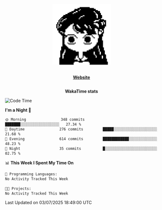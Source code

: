 ##

<p align="center">
  <img src="./person.gif" />
</p>

##

<div align="center">
  <p>
    <strong>
    <a href='https://domm.me'>Website</a>
    </strong>
  </p>
</div>

##

<div align="center">
  <p>
    <strong>
    WakaTime stats
    </strong>
  </p>
</div>

<!--START_SECTION:waka-->
![Code Time](http://img.shields.io/badge/Code%20Time-119%20hrs%2045%20mins-blue)

**I'm a Night 🦉** 

```text
🌞 Morning                348 commits         ███████░░░░░░░░░░░░░░░░░░   27.34 % 
🌆 Daytime                276 commits         █████░░░░░░░░░░░░░░░░░░░░   21.68 % 
🌃 Evening                614 commits         ████████████░░░░░░░░░░░░░   48.23 % 
🌙 Night                  35 commits          █░░░░░░░░░░░░░░░░░░░░░░░░   02.75 % 
```


📊 **This Week I Spent My Time On** 

```text
💬 Programming Languages: 
No Activity Tracked This Week

🐱‍💻 Projects: 
No Activity Tracked This Week
```


 Last Updated on 03/07/2025 18:49:00 UTC
<!--END_SECTION:waka-->

